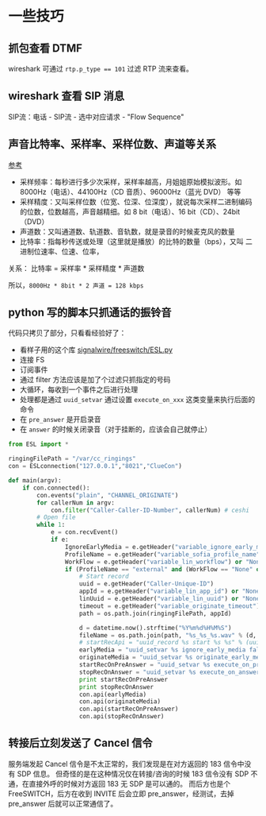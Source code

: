 # 一些技巧

## 抓包查看 DTMF

wireshark 可通过 `rtp.p_type == 101` 过滤 RTP 流来查看。

## wireshark 查看 SIP 消息

SIP流：电话 - SIP流 - 选中对应请求 - "Flow Sequence"

## 声音比特率、采样率、采样位数、声道等关系

[参考](https://zhuanlan.zhihu.com/p/212318683)

- 采样频率：每秒进行多少次采样，采样率越高，月姐姐原始模拟波形。如 8000Hz（电话）、44100Hz（CD 音质）、96000Hz（蓝光 DVD） 等等
- 采样精度：又叫采样位数（位宽、位深、位深度），就说每次采样二进制编码的位数，位数越高，声音越精细。如 8 bit（电话）、16 bit（CD）、24bit（DVD）
- 声道数：又叫通道数、轨道数、音轨数，就是录音的时候麦克风的数量
- 比特率：指每秒传送或处理（这里就是播放）的比特的数量（bps），又叫 二进制位速率、位速、位率，

关系： 比特率 = 采样率 * 采样精度 * 声道数

所以，`8000Hz * 8bit * 2 声道 = 128 kbps`

## python 写的脚本只抓通话的振铃音

代码只拷贝了部分，只看看经验好了：

- 看样子用的这个库 [signalwire/freeswitch/ESL.py](https://github.com/signalwire/freeswitch/blob/master/libs/esl/python3/ESL.py)
- 连接 FS
- 订阅事件
- 通过 filter 方法应该是加了个过滤只抓指定的号码
- 大循环，每收到一个事件之后进行处理
- 处理都是通过 `uuid_setvar` 通过设置 `execute_on_xxx` 这类变量来执行后面的命令
- 在 `pre_answer` 是开启录音
- 在 `answer` 的时候关闭录音（对于挂断的，应该会自己就停止）

```python
from ESL import *

ringingFilePath = "/var/cc_ringings"
con = ESLconnection("127.0.0.1","8021","ClueCon")

def main(argv):
    if con.connected():
        con.events("plain", "CHANNEL_ORIGINATE")
        for callerNum in argv:
            con.filter("Caller-Caller-ID-Number", callerNum) # ceshi
        # Open file
        while 1:
            e = con.recvEvent()
            if e:
                IgnoreEarlyMedia = e.getHeader("variable_ignore_early_media") or "None"
                ProfileName = e.getHeader("variable_sofia_profile_name") or "None"
                WorkFlow = e.getHeader("variable_lin_workflow") or "None"
                if (ProfileName == "external" and (WorkFlow == "None" or WorkFlow == "out_callback" or WorkFlow == "in")):
                    # Start record
                    uuid = e.getHeader("Caller-Unique-ID")
                    appId = e.getHeader("variable_lin_app_id") or "None"
                    linUuid = e.getHeader("variable_lin_uuid") or "None"
                    timeout = e.getHeader("variable_originate_timeout") or "60"
                    path = os.path.join(ringingFilePath, appId)

                    d = datetime.now().strftime("%Y%m%d%H%M%S")
                    fileName = os.path.join(path, "%s_%s_%s.wav" % (d, linUuid, uuid))
                    # startRecApi = "uuid_record %s start %s %s" % (uuid, fileName, timeout)
                    earlyMedia = "uuid_setvar %s ignore_early_media false" % (uuid)
                    originateMedia = "uuid_setvar %s originate_early_media true" % (uuid)
                    startRecOnPreAnswer = "uuid_setvar %s execute_on_pre_answer record_session::%s +%s" % (uuid, fileName, timeout)
                    stopRecOnAnswer = "uuid_setvar %s execute_on_answer stop_record_session::%s" % (uuid, fileName)
                    print startRecOnPreAnswer
                    print stopRecOnAnswer
                    con.api(earlyMedia)
                    con.api(originateMedia)
                    con.api(startRecOnPreAnswer)
                    con.api(stopRecOnAnswer)
```


## 转接后立刻发送了 Cancel 信令

服务端发起 Cancel 信令是不太正常的，我们发现是在对方返回的 183 信令中没有 SDP 信息。
但奇怪的是在这种情况仅在转接/咨询的时候 183 信令没有 SDP 不通，在直接外呼的时候对方返回 183 无 SDP 是可以通的。
而后方也是个 FreeSWITCH，后方在收到 INVITE 后会立即 pre_answer，经测试，去掉 pre_answer 后就可以正常通信了。

